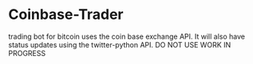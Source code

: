 # Coinbase-Trader
trading bot for bitcoin uses the coin base exchange API. 
It will also have status updates using the twitter-python API.
DO NOT USE WORK IN PROGRESS
